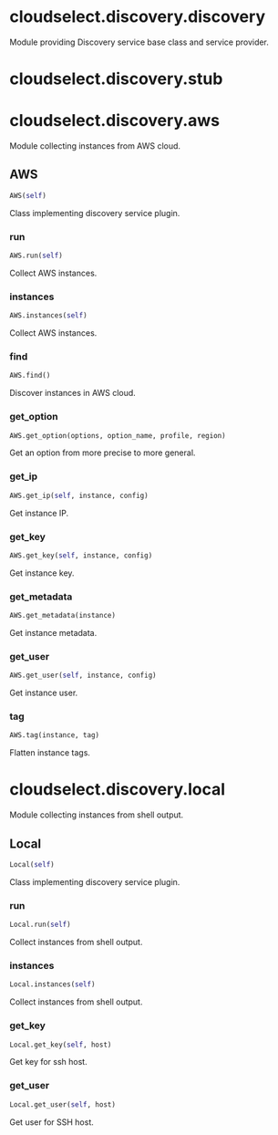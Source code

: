 <h1 id="cloudselect.discovery.discovery">cloudselect.discovery.discovery</h1>

Module providing Discovery service base class and service provider.
<h1 id="cloudselect.discovery.stub">cloudselect.discovery.stub</h1>


<h1 id="cloudselect.discovery.aws">cloudselect.discovery.aws</h1>

Module collecting instances from AWS cloud.
<h2 id="cloudselect.discovery.aws.AWS">AWS</h2>

```python
AWS(self)
```
Class implementing discovery service plugin.
<h3 id="cloudselect.discovery.aws.AWS.run">run</h3>

```python
AWS.run(self)
```
Collect AWS instances.
<h3 id="cloudselect.discovery.aws.AWS.instances">instances</h3>

```python
AWS.instances(self)
```
Collect AWS instances.
<h3 id="cloudselect.discovery.aws.AWS.find">find</h3>

```python
AWS.find()
```
Discover instances in AWS cloud.
<h3 id="cloudselect.discovery.aws.AWS.get_option">get_option</h3>

```python
AWS.get_option(options, option_name, profile, region)
```
Get an option from more precise to more general.
<h3 id="cloudselect.discovery.aws.AWS.get_ip">get_ip</h3>

```python
AWS.get_ip(self, instance, config)
```
Get instance IP.
<h3 id="cloudselect.discovery.aws.AWS.get_key">get_key</h3>

```python
AWS.get_key(self, instance, config)
```
Get instance key.
<h3 id="cloudselect.discovery.aws.AWS.get_metadata">get_metadata</h3>

```python
AWS.get_metadata(instance)
```
Get instance metadata.
<h3 id="cloudselect.discovery.aws.AWS.get_user">get_user</h3>

```python
AWS.get_user(self, instance, config)
```
Get instance user.
<h3 id="cloudselect.discovery.aws.AWS.tag">tag</h3>

```python
AWS.tag(instance, tag)
```
Flatten instance tags.
<h1 id="cloudselect.discovery.local">cloudselect.discovery.local</h1>

Module collecting instances from shell output.
<h2 id="cloudselect.discovery.local.Local">Local</h2>

```python
Local(self)
```
Class implementing discovery service plugin.
<h3 id="cloudselect.discovery.local.Local.run">run</h3>

```python
Local.run(self)
```
Collect instances from shell output.
<h3 id="cloudselect.discovery.local.Local.instances">instances</h3>

```python
Local.instances(self)
```
Collect instances from shell output.
<h3 id="cloudselect.discovery.local.Local.get_key">get_key</h3>

```python
Local.get_key(self, host)
```
Get key for ssh host.
<h3 id="cloudselect.discovery.local.Local.get_user">get_user</h3>

```python
Local.get_user(self, host)
```
Get user for SSH host.
